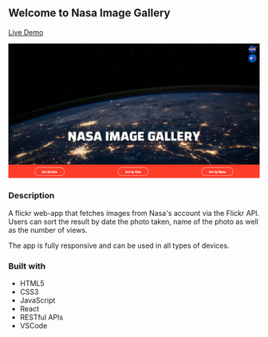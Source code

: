 ## Welcome to Nasa Image Gallery

[Live Demo](https://nasa-flickr-gallery.netlify.com/)

![](src/assets/screenShotOfHomePage.png)


### Description
A flickr web-app that fetches images from Nasa's account via the Flickr API. Users can sort the result by date the photo taken, name of the photo as well as the number of views.

The app is fully responsive and can be used in all types of devices.

### Built with

* HTML5
* CSS3
* JavaScript
* React
* RESTful APIs
* VSCode
